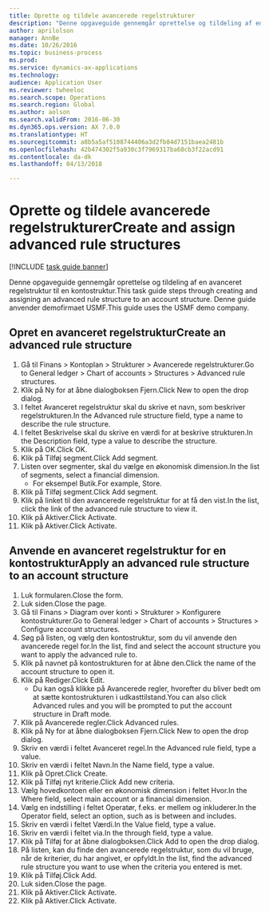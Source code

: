 ```yaml
--- 
title: Oprette og tildele avancerede regelstrukturer
description: "Denne opgaveguide gennemgår oprettelse og tildeling af en avanceret regelstruktur til en kontostruktur."
author: aprilolson
manager: AnnBe
ms.date: 10/26/2016
ms.topic: business-process
ms.prod: 
ms.service: dynamics-ax-applications
ms.technology: 
audience: Application User
ms.reviewer: twheeloc
ms.search.scope: Operations
ms.search.region: Global
ms.author: aolson
ms.search.validFrom: 2016-06-30
ms.dyn365.ops.version: AX 7.0.0
ms.translationtype: HT
ms.sourcegitcommit: a8b5a5af5108744406a3d2fb84d7151baea2481b
ms.openlocfilehash: 42b474302f5a930c3f7969317ba68cb3f22acd91
ms.contentlocale: da-dk
ms.lasthandoff: 04/13/2018

---
```

# <a name="create-and-assign-advanced-rule-structures"></a><span data-ttu-id="c01bb-103">Oprette og tildele avancerede regelstrukturer</span><span class="sxs-lookup"><span data-stu-id="c01bb-103">Create and assign advanced rule structures</span></span>

[!INCLUDE [task guide banner](../../includes/task-guide-banner.md)]

<span data-ttu-id="c01bb-104">Denne opgaveguide gennemgår oprettelse og tildeling af en avanceret regelstruktur til en kontostruktur.</span><span class="sxs-lookup"><span data-stu-id="c01bb-104">This task guide steps through creating and assigning an advanced rule structure to an account structure.</span></span> <span data-ttu-id="c01bb-105">Denne guide anvender demofirmaet USMF.</span><span class="sxs-lookup"><span data-stu-id="c01bb-105">This guide uses the USMF demo company.</span></span>


## <a name="create-an-advanced-rule-structure"></a><span data-ttu-id="c01bb-106">Opret en avanceret regelstruktur</span><span class="sxs-lookup"><span data-stu-id="c01bb-106">Create an advanced rule structure</span></span>
1. <span data-ttu-id="c01bb-107">Gå til Finans > Kontoplan > Strukturer > Avancerede regelstrukturer.</span><span class="sxs-lookup"><span data-stu-id="c01bb-107">Go to General ledger > Chart of accounts > Structures > Advanced rule structures.</span></span>
2. <span data-ttu-id="c01bb-108">Klik på Ny for at åbne dialogboksen Fjern.</span><span class="sxs-lookup"><span data-stu-id="c01bb-108">Click New to open the drop dialog.</span></span>
3. <span data-ttu-id="c01bb-109">I feltet Avanceret regelstruktur skal du skrive et navn, som beskriver regelstrukturen.</span><span class="sxs-lookup"><span data-stu-id="c01bb-109">In the Advanced rule structure field, type a name to describe the rule structure.</span></span>
4. <span data-ttu-id="c01bb-110">I feltet Beskrivelse skal du skrive en værdi for at beskrive strukturen.</span><span class="sxs-lookup"><span data-stu-id="c01bb-110">In the Description field, type a value to describe the structure.</span></span>
5. <span data-ttu-id="c01bb-111">Klik på OK.</span><span class="sxs-lookup"><span data-stu-id="c01bb-111">Click OK.</span></span>
6. <span data-ttu-id="c01bb-112">Klik på Tilføj segment.</span><span class="sxs-lookup"><span data-stu-id="c01bb-112">Click Add segment.</span></span>
7. <span data-ttu-id="c01bb-113">Listen over segmenter, skal du vælge en økonomisk dimension.</span><span class="sxs-lookup"><span data-stu-id="c01bb-113">In the list of segments, select a financial dimension.</span></span>
    * <span data-ttu-id="c01bb-114">For eksempel Butik.</span><span class="sxs-lookup"><span data-stu-id="c01bb-114">For example, Store.</span></span>  
8. <span data-ttu-id="c01bb-115">Klik på Tilføj segment.</span><span class="sxs-lookup"><span data-stu-id="c01bb-115">Click Add segment.</span></span>
9. <span data-ttu-id="c01bb-116">Klik på linket til den avancerede regelstruktur for at få den vist.</span><span class="sxs-lookup"><span data-stu-id="c01bb-116">In the list, click the link of the advanced rule structure to view it.</span></span>
10. <span data-ttu-id="c01bb-117">Klik på Aktiver.</span><span class="sxs-lookup"><span data-stu-id="c01bb-117">Click Activate.</span></span>
11. <span data-ttu-id="c01bb-118">Klik på Aktiver.</span><span class="sxs-lookup"><span data-stu-id="c01bb-118">Click Activate.</span></span>

## <a name="apply-an-advanced-rule-structure-to-an-account-structure"></a><span data-ttu-id="c01bb-119">Anvende en avanceret regelstruktur for en kontostruktur</span><span class="sxs-lookup"><span data-stu-id="c01bb-119">Apply an advanced rule structure to an account structure</span></span>
1. <span data-ttu-id="c01bb-120">Luk formularen.</span><span class="sxs-lookup"><span data-stu-id="c01bb-120">Close the form.</span></span>
2. <span data-ttu-id="c01bb-121">Luk siden.</span><span class="sxs-lookup"><span data-stu-id="c01bb-121">Close the page.</span></span>
3. <span data-ttu-id="c01bb-122">Gå til Finans > Diagram over konti > Strukturer > Konfigurere kontostrukturer.</span><span class="sxs-lookup"><span data-stu-id="c01bb-122">Go to General ledger > Chart of accounts > Structures > Configure account structures.</span></span>
4. <span data-ttu-id="c01bb-123">Søg på listen, og vælg den kontostruktur, som du vil anvende den avancerede regel for.</span><span class="sxs-lookup"><span data-stu-id="c01bb-123">In the list, find and select the account structure you want to apply the advanced rule to.</span></span>
5. <span data-ttu-id="c01bb-124">Klik på navnet på kontostrukturen for at åbne den.</span><span class="sxs-lookup"><span data-stu-id="c01bb-124">Click the name of the account structure to open it.</span></span>
6. <span data-ttu-id="c01bb-125">Klik på Rediger.</span><span class="sxs-lookup"><span data-stu-id="c01bb-125">Click Edit.</span></span>
    * <span data-ttu-id="c01bb-126">Du kan også klikke på Avancerede regler, hvorefter du bliver bedt om at sætte kontostrukturen i udkasttilstand.</span><span class="sxs-lookup"><span data-stu-id="c01bb-126">You can also click Advanced rules and you will be prompted to put the account structure in Draft mode.</span></span>  
7. <span data-ttu-id="c01bb-127">Klik på Avancerede regler.</span><span class="sxs-lookup"><span data-stu-id="c01bb-127">Click Advanced rules.</span></span>
8. <span data-ttu-id="c01bb-128">Klik på Ny for at åbne dialogboksen Fjern.</span><span class="sxs-lookup"><span data-stu-id="c01bb-128">Click New to open the drop dialog.</span></span>
9. <span data-ttu-id="c01bb-129">Skriv en værdi i feltet Avanceret regel.</span><span class="sxs-lookup"><span data-stu-id="c01bb-129">In the Advanced rule field, type a value.</span></span>
10. <span data-ttu-id="c01bb-130">Skriv en værdi i feltet Navn.</span><span class="sxs-lookup"><span data-stu-id="c01bb-130">In the Name field, type a value.</span></span>
11. <span data-ttu-id="c01bb-131">Klik på Opret.</span><span class="sxs-lookup"><span data-stu-id="c01bb-131">Click Create.</span></span>
12. <span data-ttu-id="c01bb-132">Klik på Tilføj nyt kriterie.</span><span class="sxs-lookup"><span data-stu-id="c01bb-132">Click Add new criteria.</span></span>
13. <span data-ttu-id="c01bb-133">Vælg hovedkontoen eller en økonomisk dimension i feltet Hvor.</span><span class="sxs-lookup"><span data-stu-id="c01bb-133">In the Where field, select main account or a financial dimension.</span></span>
14. <span data-ttu-id="c01bb-134">Vælg en indstilling i feltet Operatør, f.eks. er mellem og inkluderer.</span><span class="sxs-lookup"><span data-stu-id="c01bb-134">In the Operator field, select an option, such as is between and includes.</span></span>
15. <span data-ttu-id="c01bb-135">Skriv en værdi i feltet Værdi.</span><span class="sxs-lookup"><span data-stu-id="c01bb-135">In the Value field, type a value.</span></span>
16. <span data-ttu-id="c01bb-136">Skriv en værdi i feltet via.</span><span class="sxs-lookup"><span data-stu-id="c01bb-136">In the through field, type a value.</span></span>
17. <span data-ttu-id="c01bb-137">Klik på Tilføj for at åbne dialogboksen.</span><span class="sxs-lookup"><span data-stu-id="c01bb-137">Click Add to open the drop dialog.</span></span>
18. <span data-ttu-id="c01bb-138">På listen, kan du finde den avancerede regelstruktur, som du vil bruge, når de kriterier, du har angivet, er opfyldt.</span><span class="sxs-lookup"><span data-stu-id="c01bb-138">In the list, find the advanced rule structure you want to use when the criteria you entered is met.</span></span>
19. <span data-ttu-id="c01bb-139">Klik på Tilføj.</span><span class="sxs-lookup"><span data-stu-id="c01bb-139">Click Add.</span></span>
20. <span data-ttu-id="c01bb-140">Luk siden.</span><span class="sxs-lookup"><span data-stu-id="c01bb-140">Close the page.</span></span>
21. <span data-ttu-id="c01bb-141">Klik på Aktiver.</span><span class="sxs-lookup"><span data-stu-id="c01bb-141">Click Activate.</span></span>
22. <span data-ttu-id="c01bb-142">Klik på Aktiver.</span><span class="sxs-lookup"><span data-stu-id="c01bb-142">Click Activate.</span></span>


